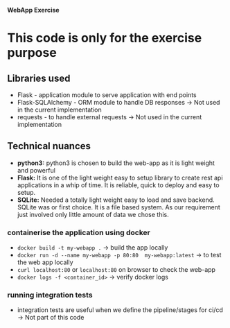 **WebApp Exercise**
# **This code is only for the exercise purpose**
 
## Libraries used
- Flask - application module to serve application with end points
- Flask-SQLAlchemy - ORM module to handle DB responses -> Not used in the current implementation
- requests - to handle external requests -> Not used in the current implementation

## Technical nuances
 - **python3:** python3 is chosen to build the web-app as it is light weight and powerful 
 - **Flask:** It is one of the light weight easy to setup library to create rest api applications in a whip of time. It is reliable, quick to deploy and easy to setup.
 - **SQLite:** Needed a totally light weight easy to load and save backend. SQLite was or first choice. It is a file based system. As our requirement just involved only little amount of data we chose this.

### containerise the application using docker
- `docker build -t my-webapp .` -> build the app locally
- `docker run -d --name my-webapp -p 80:80  my-webapp:latest` -> to test the web app locally
- `curl localhost:80` or `localhost:80` on browser to check the web-app
- `docker logs -f <container_id>` -> verify docker logs

### running integration tests
- integration tests are useful when we define the pipeline/stages for ci/cd -> Not part of this code






